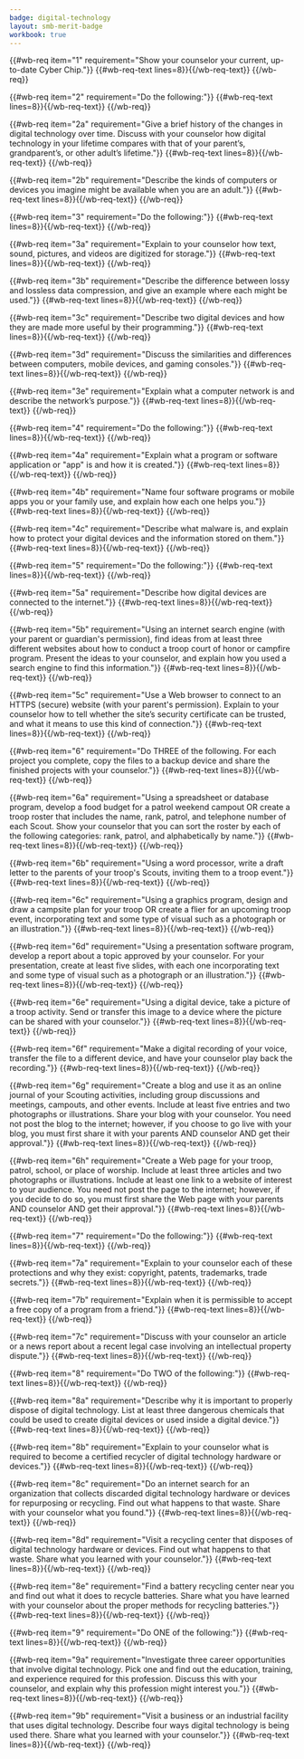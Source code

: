 ```yaml
---
badge: digital-technology
layout: smb-merit-badge
workbook: true
---
```



{{#wb-req item="1" requirement="Show your counselor your current, up-to-date Cyber Chip."}}
{{#wb-req-text lines=8}}{{/wb-req-text}}
{{/wb-req}}

{{#wb-req item="2" requirement="Do the following:"}}
{{#wb-req-text lines=8}}{{/wb-req-text}}
{{/wb-req}}

{{#wb-req item="2a" requirement="Give a brief history of the changes in digital technology over time. Discuss with your counselor how digital technology in your lifetime compares with that of your parent’s, grandparent’s, or other adult’s lifetime."}}
{{#wb-req-text lines=8}}{{/wb-req-text}}
{{/wb-req}}

{{#wb-req item="2b" requirement="Describe the kinds of computers or devices you imagine might be available when you are an adult."}}
{{#wb-req-text lines=8}}{{/wb-req-text}}
{{/wb-req}}

{{#wb-req item="3" requirement="Do the following:"}}
{{#wb-req-text lines=8}}{{/wb-req-text}}
{{/wb-req}}

{{#wb-req item="3a" requirement="Explain to your counselor how text, sound, pictures, and videos are digitized for storage."}}
{{#wb-req-text lines=8}}{{/wb-req-text}}
{{/wb-req}}

{{#wb-req item="3b" requirement="Describe the difference between lossy and lossless data compression, and give an example where each might be used."}}
{{#wb-req-text lines=8}}{{/wb-req-text}}
{{/wb-req}}

{{#wb-req item="3c" requirement="Describe two digital devices and how they are made more useful by their programming."}}
{{#wb-req-text lines=8}}{{/wb-req-text}}
{{/wb-req}}

{{#wb-req item="3d" requirement="Discuss the similarities and differences between computers, mobile devices, and gaming consoles."}}
{{#wb-req-text lines=8}}{{/wb-req-text}}
{{/wb-req}}

{{#wb-req item="3e" requirement="Explain what a computer network is and describe the network’s purpose."}}
{{#wb-req-text lines=8}}{{/wb-req-text}}
{{/wb-req}}

{{#wb-req item="4" requirement="Do the following:"}}
{{#wb-req-text lines=8}}{{/wb-req-text}}
{{/wb-req}}

{{#wb-req item="4a" requirement="Explain what a program or software application or \"app\" is and how it is created."}}
{{#wb-req-text lines=8}}{{/wb-req-text}}
{{/wb-req}}

{{#wb-req item="4b" requirement="Name four software programs or mobile apps you or your family use, and explain how each one helps you."}}
{{#wb-req-text lines=8}}{{/wb-req-text}}
{{/wb-req}}

{{#wb-req item="4c" requirement="Describe what malware is, and explain how to protect your digital devices and the information stored on them."}}
{{#wb-req-text lines=8}}{{/wb-req-text}}
{{/wb-req}}

{{#wb-req item="5" requirement="Do the following:"}}
{{#wb-req-text lines=8}}{{/wb-req-text}}
{{/wb-req}}

{{#wb-req item="5a" requirement="Describe how digital devices are connected to the internet."}}
{{#wb-req-text lines=8}}{{/wb-req-text}}
{{/wb-req}}

{{#wb-req item="5b" requirement="Using an internet search engine (with your parent or guardian's permission), find ideas from at least three different websites about how to conduct a troop court of honor or campfire program. Present the ideas to your counselor, and explain how you used a search engine to find this information."}}
{{#wb-req-text lines=8}}{{/wb-req-text}}
{{/wb-req}}

{{#wb-req item="5c" requirement="Use a Web browser to connect to an HTTPS (secure) website (with your parent's permission). Explain to your counselor how to tell whether the site’s security certificate can be trusted, and what it means to use this kind of connection."}}
{{#wb-req-text lines=8}}{{/wb-req-text}}
{{/wb-req}}

{{#wb-req item="6" requirement="Do THREE of the following. For each project you complete, copy the files to a backup device and share the finished projects with your counselor."}}
{{#wb-req-text lines=8}}{{/wb-req-text}}
{{/wb-req}}

{{#wb-req item="6a" requirement="Using a spreadsheet or database program, develop a food budget for a patrol weekend campout OR create a troop roster that includes the name, rank, patrol, and telephone number of each Scout. Show your counselor that you can sort the roster by each of the following categories: rank, patrol, and alphabetically by name."}}
{{#wb-req-text lines=8}}{{/wb-req-text}}
{{/wb-req}}

{{#wb-req item="6b" requirement="Using a word processor, write a draft letter to the parents of your troop's Scouts, inviting them to a troop event."}}
{{#wb-req-text lines=8}}{{/wb-req-text}}
{{/wb-req}}

{{#wb-req item="6c" requirement="Using a graphics program, design and draw a campsite plan for your troop OR create a flier for an upcoming troop event, incorporating text and some type of visual such as a photograph or an illustration."}}
{{#wb-req-text lines=8}}{{/wb-req-text}}
{{/wb-req}}

{{#wb-req item="6d" requirement="Using a presentation software program, develop a report about a topic approved by your counselor. For your presentation, create at least five slides, with each one incorporating text and some type of visual such as a photograph or an illustration."}}
{{#wb-req-text lines=8}}{{/wb-req-text}}
{{/wb-req}}

{{#wb-req item="6e" requirement="Using a digital device, take a picture of a troop activity. Send or transfer this image to a device where the picture can be shared with your counselor."}}
{{#wb-req-text lines=8}}{{/wb-req-text}}
{{/wb-req}}

{{#wb-req item="6f" requirement="Make a digital recording of your voice, transfer the file to a different device, and have your counselor play back the recording."}}
{{#wb-req-text lines=8}}{{/wb-req-text}}
{{/wb-req}}

{{#wb-req item="6g" requirement="Create a blog and use it as an online journal of your Scouting activities, including group discussions and meetings, campouts, and other events. Include at least five entries and two photographs or illustrations. Share your blog with your counselor. You need not post the blog to the internet; however, if you choose to go live with your blog, you must first share it with your parents AND counselor AND get their approval."}}
{{#wb-req-text lines=8}}{{/wb-req-text}}
{{/wb-req}}

{{#wb-req item="6h" requirement="Create a Web page for your troop, patrol, school, or place of worship. Include at least three articles and two photographs or illustrations. Include at least one link to a website of interest to your audience. You need not post the page to the internet; however, if you decide to do so, you must first share the Web page with your parents AND counselor AND get their approval."}}
{{#wb-req-text lines=8}}{{/wb-req-text}}
{{/wb-req}}

{{#wb-req item="7" requirement="Do the following:"}}
{{#wb-req-text lines=8}}{{/wb-req-text}}
{{/wb-req}}

{{#wb-req item="7a" requirement="Explain to your counselor each of these protections and why they exist: copyright, patents, trademarks, trade secrets."}}
{{#wb-req-text lines=8}}{{/wb-req-text}}
{{/wb-req}}

{{#wb-req item="7b" requirement="Explain when it is permissible to accept a free copy of a program from a friend."}}
{{#wb-req-text lines=8}}{{/wb-req-text}}
{{/wb-req}}

{{#wb-req item="7c" requirement="Discuss with your counselor an article or a news report about a recent legal case involving an intellectual property dispute."}}
{{#wb-req-text lines=8}}{{/wb-req-text}}
{{/wb-req}}

{{#wb-req item="8" requirement="Do TWO of the following:"}}
{{#wb-req-text lines=8}}{{/wb-req-text}}
{{/wb-req}}

{{#wb-req item="8a" requirement="Describe why it is important to properly dispose of digital technology. List at least three dangerous chemicals that could be used to create digital devices or used inside a digital device."}}
{{#wb-req-text lines=8}}{{/wb-req-text}}
{{/wb-req}}

{{#wb-req item="8b" requirement="Explain to your counselor what is required to become a certified recycler of digital technology hardware or devices."}}
{{#wb-req-text lines=8}}{{/wb-req-text}}
{{/wb-req}}

{{#wb-req item="8c" requirement="Do an internet search for an organization that collects discarded digital technology hardware or devices for repurposing or recycling. Find out what happens to that waste. Share with your counselor what you found."}}
{{#wb-req-text lines=8}}{{/wb-req-text}}
{{/wb-req}}

{{#wb-req item="8d" requirement="Visit a recycling center that disposes of digital technology hardware or devices. Find out what happens to that waste. Share what you learned with your counselor."}}
{{#wb-req-text lines=8}}{{/wb-req-text}}
{{/wb-req}}

{{#wb-req item="8e" requirement="Find a battery recycling center near you and find out what it does to recycle batteries. Share what you have learned with your counselor about the proper methods for recycling batteries."}}
{{#wb-req-text lines=8}}{{/wb-req-text}}
{{/wb-req}}

{{#wb-req item="9" requirement="Do ONE of the following:"}}
{{#wb-req-text lines=8}}{{/wb-req-text}}
{{/wb-req}}

{{#wb-req item="9a" requirement="Investigate three career opportunities that involve digital technology. Pick one and find out the education, training, and experience required for this profession. Discuss this with your counselor, and explain why this profession might interest you."}}
{{#wb-req-text lines=8}}{{/wb-req-text}}
{{/wb-req}}

{{#wb-req item="9b" requirement="Visit a business or an industrial facility that uses digital technology. Describe four ways digital technology is being used there. Share what you learned with your counselor."}}
{{#wb-req-text lines=8}}{{/wb-req-text}}
{{/wb-req}}
